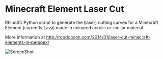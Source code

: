 Minecraft Element Laser Cut
===========================

Rhino3D Python script to generate the (laser) cutting curves for a Minecraft Element (currently Lava) made in coloured acrylic or similar material.

More information at http://robdobson.com/2014/01/laser-cut-minecraft-elements-in-perspex/

![ScreenShot](https://raw.github.com/robdobsn/MinecraftElementRhinoPython/master/screenshots/latest.jpg)
